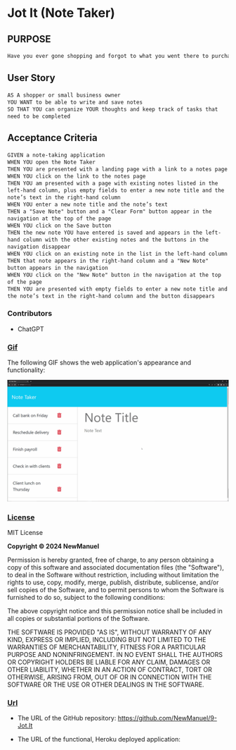 # Jot It (Note Taker)

## PURPOSE

```bash
Have you ever gone shopping and forgot to what you went there to purchase or while running your business forget to do something you deemed important. Well, this application is a note taker made to store all your thought, plans, and errands you may forget if you dont write it down. It is deployed using Heroku.
```

## User Story

```
AS A shopper or small business owner
YOU WANT to be able to write and save notes
SO THAT YOU can organize YOUR thoughts and keep track of tasks that need to be completed
```

## Acceptance Criteria

```
GIVEN a note-taking application
WHEN YOU open the Note Taker
THEN YOU are presented with a landing page with a link to a notes page
WHEN YOU click on the link to the notes page
THEN YOU am presented with a page with existing notes listed in the left-hand column, plus empty fields to enter a new note title and the note’s text in the right-hand column
WHEN YOU enter a new note title and the note’s text
THEN a "Save Note" button and a "Clear Form" button appear in the navigation at the top of the page
WHEN YOU click on the Save button
THEN the new note YOU have entered is saved and appears in the left-hand column with the other existing notes and the buttons in the navigation disappear
WHEN YOU click on an existing note in the list in the left-hand column
THEN that note appears in the right-hand column and a "New Note" button appears in the navigation
WHEN YOU click on the "New Note" button in the navigation at the top of the page
THEN YOU are presented with empty fields to enter a new note title and the note’s text in the right-hand column and the button disappears
```
### Contributors 

* ChatGPT

### <ins>Gif</ins>

The following GIF shows the web application's appearance and functionality:

![Existing notes are listed in the left-hand column with empty fields on the right-hand side for the new note’s title and text.](./Images/11-express-homework-demo.gif)


### <ins>License</ins>


MIT License

**Copyright &copy; 2024 NewManuel**

Permission is hereby granted, free of charge, to any person obtaining a copy
of this software and associated documentation files (the "Software"), to deal
in the Software without restriction, including without limitation the rights
to use, copy, modify, merge, publish, distribute, sublicense, and/or sell
copies of the Software, and to permit persons to whom the Software is
furnished to do so, subject to the following conditions:

The above copyright notice and this permission notice shall be included in all
copies or substantial portions of the Software.

THE SOFTWARE IS PROVIDED "AS IS", WITHOUT WARRANTY OF ANY KIND, EXPRESS OR
IMPLIED, INCLUDING BUT NOT LIMITED TO THE WARRANTIES OF MERCHANTABILITY,
FITNESS FOR A PARTICULAR PURPOSE AND NONINFRINGEMENT. IN NO EVENT SHALL THE
AUTHORS OR COPYRIGHT HOLDERS BE LIABLE FOR ANY CLAIM, DAMAGES OR OTHER
LIABILITY, WHETHER IN AN ACTION OF CONTRACT, TORT OR OTHERWISE, ARISING FROM,
OUT OF OR IN CONNECTION WITH THE SOFTWARE OR THE USE OR OTHER DEALINGS IN THE
SOFTWARE.


### <ins>Url</ins>

* The URL of the GitHub repository: https://github.com/NewManuel/9-Jot.It

* The URL of the functional, Heroku deployed application: 
